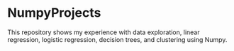 # NumpyProjects
This repository shows my experience with data exploration, linear regression, logistic regression, decision trees, and clustering using Numpy. 
